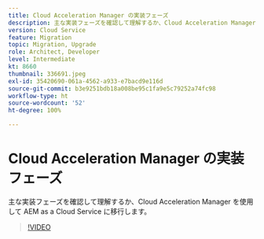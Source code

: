 ```yaml
---
title: Cloud Acceleration Manager の実装フェーズ
description: 主な実装フェーズを確認して理解するか、Cloud Acceleration Manager を使用して AEM as a Cloud Service に移行します。
version: Cloud Service
feature: Migration
topic: Migration, Upgrade
role: Architect, Developer
level: Intermediate
kt: 8660
thumbnail: 336691.jpeg
exl-id: 35420690-061a-4562-a933-e7bacd9e116d
source-git-commit: b3e9251bdb18a008be95c1fa9e5c79252a74fc98
workflow-type: ht
source-wordcount: '52'
ht-degree: 100%

---
```


# Cloud Acceleration Manager の実装フェーズ

主な実装フェーズを確認して理解するか、Cloud Acceleration Manager を使用して AEM as a Cloud Service に移行します。

>[!VIDEO](https://video.tv.adobe.com/v/336691?quality=12&learn=on)

